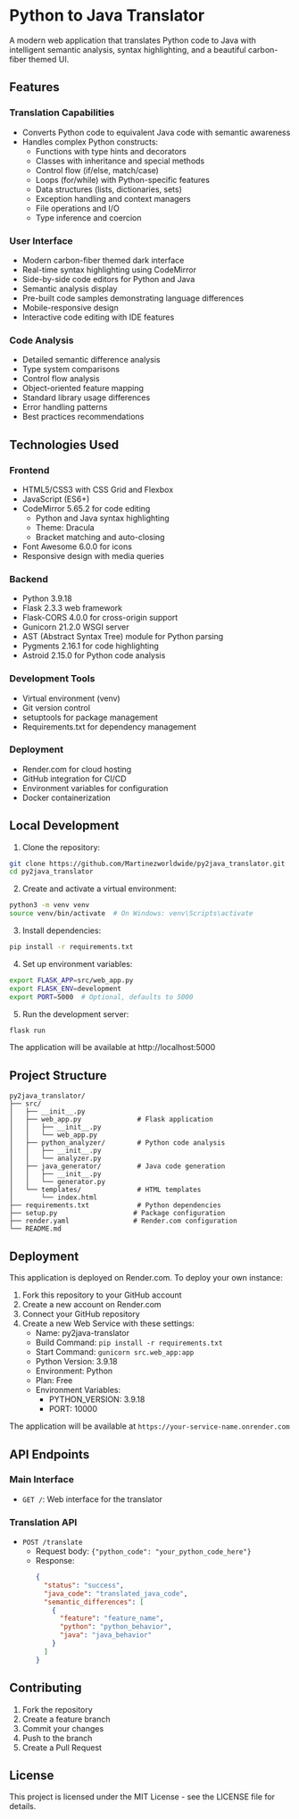 # Python to Java Translator

A modern web application that translates Python code to Java with intelligent semantic analysis, syntax highlighting, and a beautiful carbon-fiber themed UI.

## Features

### Translation Capabilities
- Converts Python code to equivalent Java code with semantic awareness
- Handles complex Python constructs:
  - Functions with type hints and decorators
  - Classes with inheritance and special methods
  - Control flow (if/else, match/case)
  - Loops (for/while) with Python-specific features
  - Data structures (lists, dictionaries, sets)
  - Exception handling and context managers
  - File operations and I/O
  - Type inference and coercion

### User Interface
- Modern carbon-fiber themed dark interface
- Real-time syntax highlighting using CodeMirror
- Side-by-side code editors for Python and Java
- Semantic analysis display
- Pre-built code samples demonstrating language differences
- Mobile-responsive design
- Interactive code editing with IDE features

### Code Analysis
- Detailed semantic difference analysis
- Type system comparisons
- Control flow analysis
- Object-oriented feature mapping
- Standard library usage differences
- Error handling patterns
- Best practices recommendations

## Technologies Used

### Frontend
- HTML5/CSS3 with CSS Grid and Flexbox
- JavaScript (ES6+)
- CodeMirror 5.65.2 for code editing
  - Python and Java syntax highlighting
  - Theme: Dracula
  - Bracket matching and auto-closing
- Font Awesome 6.0.0 for icons
- Responsive design with media queries

### Backend
- Python 3.9.18
- Flask 2.3.3 web framework
- Flask-CORS 4.0.0 for cross-origin support
- Gunicorn 21.2.0 WSGI server
- AST (Abstract Syntax Tree) module for Python parsing
- Pygments 2.16.1 for code highlighting
- Astroid 2.15.0 for Python code analysis

### Development Tools
- Virtual environment (venv)
- Git version control
- setuptools for package management
- Requirements.txt for dependency management

### Deployment
- Render.com for cloud hosting
- GitHub integration for CI/CD
- Environment variables for configuration
- Docker containerization

## Local Development

1. Clone the repository:
```bash
git clone https://github.com/Martinezworldwide/py2java_translator.git
cd py2java_translator
```

2. Create and activate a virtual environment:
```bash
python3 -m venv venv
source venv/bin/activate  # On Windows: venv\Scripts\activate
```

3. Install dependencies:
```bash
pip install -r requirements.txt
```

4. Set up environment variables:
```bash
export FLASK_APP=src/web_app.py
export FLASK_ENV=development
export PORT=5000  # Optional, defaults to 5000
```

5. Run the development server:
```bash
flask run
```

The application will be available at http://localhost:5000

## Project Structure
```
py2java_translator/
├── src/
│   ├── __init__.py
│   ├── web_app.py              # Flask application
│   │   ├── __init__.py
│   │   └── web_app.py
│   ├── python_analyzer/        # Python code analysis
│   │   ├── __init__.py
│   │   └── analyzer.py
│   ├── java_generator/         # Java code generation
│   │   ├── __init__.py
│   │   └── generator.py
│   └── templates/              # HTML templates
│       └── index.html
├── requirements.txt            # Python dependencies
├── setup.py                   # Package configuration
├── render.yaml                # Render.com configuration
└── README.md
```

## Deployment

This application is deployed on Render.com. To deploy your own instance:

1. Fork this repository to your GitHub account
2. Create a new account on Render.com
3. Connect your GitHub repository
4. Create a new Web Service with these settings:
   - Name: py2java-translator
   - Build Command: `pip install -r requirements.txt`
   - Start Command: `gunicorn src.web_app:app`
   - Python Version: 3.9.18
   - Environment: Python
   - Plan: Free
   - Environment Variables:
     - PYTHON_VERSION: 3.9.18
     - PORT: 10000

The application will be available at `https://your-service-name.onrender.com`

## API Endpoints

### Main Interface
- `GET /`: Web interface for the translator

### Translation API
- `POST /translate`
  - Request body: `{"python_code": "your_python_code_here"}`
  - Response: 
    ```json
    {
      "status": "success",
      "java_code": "translated_java_code",
      "semantic_differences": [
        {
          "feature": "feature_name",
          "python": "python_behavior",
          "java": "java_behavior"
        }
      ]
    }
    ```

## Contributing

1. Fork the repository
2. Create a feature branch
3. Commit your changes
4. Push to the branch
5. Create a Pull Request

## License

This project is licensed under the MIT License - see the LICENSE file for details. 
